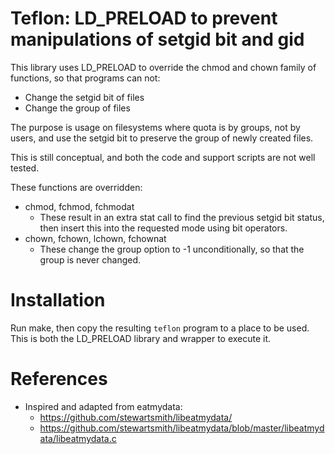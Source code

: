 # Teflon: LD_PRELOAD to prevent manipulations of setgid bit and gid

This library uses LD_PRELOAD to override the chmod and chown family of
functions, so that programs can not:
- Change the setgid bit of files
- Change the group of files

The purpose is usage on filesystems where quota is by groups, not by
users, and use the setgid bit to preserve the group of newly
created files.

This is still conceptual, and both the code and support scripts are
not well tested.

These functions are overridden:
- chmod, fchmod, fchmodat
  - These result in an extra stat call to find the previous setgid bit
    status, then insert this into the requested mode using bit operators.
- chown, fchown, lchown, fchownat
  - These change the group option to -1 unconditionally, so that the
    group is never changed.


# Installation

Run make, then copy the resulting `teflon` program to a place to be
used.  This is both the LD_PRELOAD library and wrapper to execute it.


# References
- Inspired and adapted from eatmydata:
  - https://github.com/stewartsmith/libeatmydata/
  - https://github.com/stewartsmith/libeatmydata/blob/master/libeatmydata/libeatmydata.c
